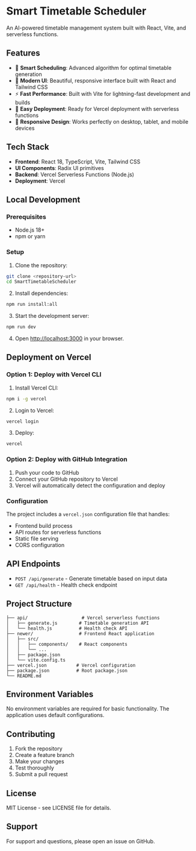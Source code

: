 # Smart Timetable Scheduler

An AI-powered timetable management system built with React, Vite, and serverless functions.

## Features

- 🎯 **Smart Scheduling**: Advanced algorithm for optimal timetable generation
- 🎨 **Modern UI**: Beautiful, responsive interface built with React and Tailwind CSS
- ⚡ **Fast Performance**: Built with Vite for lightning-fast development and builds
- 🔧 **Easy Deployment**: Ready for Vercel deployment with serverless functions
- 📱 **Responsive Design**: Works perfectly on desktop, tablet, and mobile devices

## Tech Stack

- **Frontend**: React 18, TypeScript, Vite, Tailwind CSS
- **UI Components**: Radix UI primitives
- **Backend**: Vercel Serverless Functions (Node.js)
- **Deployment**: Vercel

## Local Development

### Prerequisites

- Node.js 18+ 
- npm or yarn

### Setup

1. Clone the repository:
```bash
git clone <repository-url>
cd SmartTimetableScheduler
```

2. Install dependencies:
```bash
npm run install:all
```

3. Start the development server:
```bash
npm run dev
```

4. Open [http://localhost:3000](http://localhost:3000) in your browser.

## Deployment on Vercel

### Option 1: Deploy with Vercel CLI

1. Install Vercel CLI:
```bash
npm i -g vercel
```

2. Login to Vercel:
```bash
vercel login
```

3. Deploy:
```bash
vercel
```

### Option 2: Deploy with GitHub Integration

1. Push your code to GitHub
2. Connect your GitHub repository to Vercel
3. Vercel will automatically detect the configuration and deploy

### Configuration

The project includes a `vercel.json` configuration file that handles:
- Frontend build process
- API routes for serverless functions
- Static file serving
- CORS configuration

## API Endpoints

- `POST /api/generate` - Generate timetable based on input data
- `GET /api/health` - Health check endpoint

## Project Structure

```
├── api/                    # Vercel serverless functions
│   ├── generate.js        # Timetable generation API
│   └── health.js          # Health check API
├── newer/                 # Frontend React application
│   ├── src/
│   │   ├── components/    # React components
│   │   └── ...
│   ├── package.json
│   └── vite.config.ts
├── vercel.json           # Vercel configuration
├── package.json          # Root package.json
└── README.md
```

## Environment Variables

No environment variables are required for basic functionality. The application uses default configurations.

## Contributing

1. Fork the repository
2. Create a feature branch
3. Make your changes
4. Test thoroughly
5. Submit a pull request

## License

MIT License - see LICENSE file for details.

## Support

For support and questions, please open an issue on GitHub.
